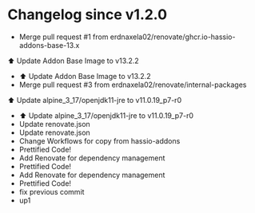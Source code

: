 # Changelog since v1.2.0
- Merge pull request #1 from erdnaxela02/renovate/ghcr.io-hassio-addons-base-13.x

⬆️ Update Addon Base Image to v13.2.2 
- ⬆️ Update Addon Base Image to v13.2.2 
- Merge pull request #3 from erdnaxela02/renovate/internal-packages

⬆️ Update alpine_3_17/openjdk11-jre to v11.0.19_p7-r0 
- ⬆️ Update alpine_3_17/openjdk11-jre to v11.0.19_p7-r0 
- Update renovate.json 
- Update renovate.json 
- Change Workflows for copy from hassio-addons 
- Prettified Code! 
- Add Renovate for dependency management 
- Prettified Code! 
- Add Renovate for dependency management 
- Prettified Code! 
- fix previous commit 
- up1 
